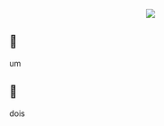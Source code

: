 <p align="center"> <img src= https://readme-typing-svg.demolab.com?font=Pixelify+Sans&size=19&duration=2500&pause=1200&color=F7CCE8&center=true&vCenter=true&random=false&width=420&lines=hi+%E2%99%A1;my+name+is+julia;%E0%AB%AE+-+%EF%BB%8C+%E2%80%A2+%E1%83%90 /> </p>

## 🍮
um

## 🤍
dois


